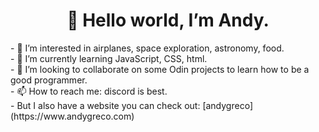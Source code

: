 <h1 align="center"> 👋 Hello world, I’m Andy. </h1>
- 👀 I’m interested in airplanes, space exploration, astronomy, food.<br>
- 🌱 I’m currently learning JavaScript, CSS, html.<br>
- 💞️ I’m looking to collaborate on some Odin projects to learn how to be a good programmer.<br>
- 📫 How to reach me: discord is best.<br>
- But I also have a website you can check out: [andygreco](https://www.andygreco.com)

<!---
grecoair/grecoair is a ✨ special ✨ repository because its `README.md` (this file) appears on your GitHub profile.
You can click the Preview link to take a look at your changes.
--->
